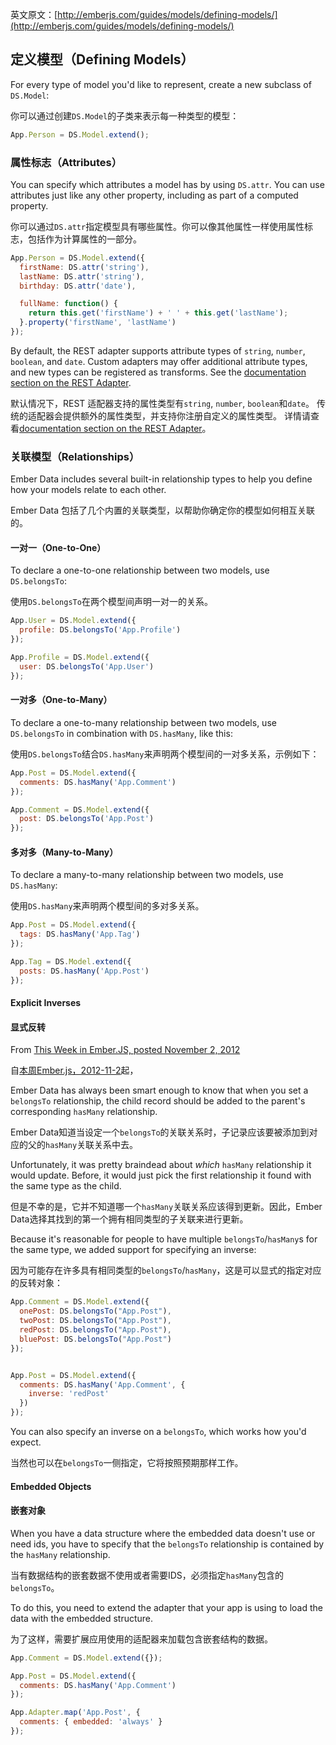 英文原文：[http://emberjs.com/guides/models/defining-models/](http://emberjs.com/guides/models/defining-models/)

## 定义模型（Defining Models）

For every type of model you'd like to represent, create a new subclass of
`DS.Model`:

你可以通过创建`DS.Model`的子类来表示每一种类型的模型：

```javascript
App.Person = DS.Model.extend();
```

### 属性标志（Attributes）

You can specify which attributes a model has by using `DS.attr`. You can
use attributes just like any other property, including as part of a
computed property.

你可以通过`DS.attr`指定模型具有哪些属性。你可以像其他属性一样使用属性标志，包括作为计算属性的一部分。

```javascript
App.Person = DS.Model.extend({
  firstName: DS.attr('string'),
  lastName: DS.attr('string'),
  birthday: DS.attr('date'),

  fullName: function() {
    return this.get('firstName') + ' ' + this.get('lastName');
  }.property('firstName', 'lastName')
});
```

By default, the REST adapter supports attribute types of `string`,
`number`, `boolean`, and `date`. Custom adapters may offer additional
attribute types, and new types can be registered as transforms. See the
[documentation section on the REST Adapter](/guides/models/the-rest-adapter).

默认情况下，REST 适配器支持的属性类型有`string`, `number`, `boolean`和`date`。
传统的适配器会提供额外的属性类型，并支持你注册自定义的属性类型。
详情请查看[documentation section on the REST Adapter](/guides/models/the-rest-adapter)。

### 关联模型（Relationships）

Ember Data includes several built-in relationship types to help you
define how your models relate to each other.

Ember Data 包括了几个内置的关联类型，以帮助你确定你的模型如何相互关联的。

#### 一对一（One-to-One）

To declare a one-to-one relationship between two models, use
`DS.belongsTo`:

使用`DS.belongsTo`在两个模型间声明一对一的关系。

```js
App.User = DS.Model.extend({
  profile: DS.belongsTo('App.Profile')
});

App.Profile = DS.Model.extend({
  user: DS.belongsTo('App.User')
});
```

#### 一对多（One-to-Many）

To declare a one-to-many relationship between two models, use
`DS.belongsTo` in combination with `DS.hasMany`, like this:

使用`DS.belongsTo`结合`DS.hasMany`来声明两个模型间的一对多关系，示例如下：

```js
App.Post = DS.Model.extend({
  comments: DS.hasMany('App.Comment')
});

App.Comment = DS.Model.extend({
  post: DS.belongsTo('App.Post')
});
```

#### 多对多（Many-to-Many）

To declare a many-to-many relationship between two models, use
`DS.hasMany`:

使用`DS.hasMany`来声明两个模型间的多对多关系。

```js
App.Post = DS.Model.extend({
  tags: DS.hasMany('App.Tag')
});

App.Tag = DS.Model.extend({
  posts: DS.hasMany('App.Post')
});
```

#### Explicit Inverses
#### 显式反转

From [This Week in Ember.JS, posted November 2, 2012](http://emberjs.com/blog/2012/11/02/this-week-in-ember-js.html)

自[本周Ember.js，2012-11-2](http://emberjs.com/blog/2012/11/02/this-week-in-ember-js.html)起，

Ember Data has always been smart enough to know that when you set a
`belongsTo` relationship, the child record should be added to the
parent's corresponding `hasMany` relationship.

Ember Data知道当设定一个`belongsTo`的关联关系时，子记录应该要被添加到对应的父的`hasMany`关联关系中去。

Unfortunately, it was pretty braindead about *which* `hasMany`
relationship it would update. Before, it would just pick the first
relationship it found with the same type as the child.

但是不幸的是，它并不知道哪一个`hasMany`关联关系应该得到更新。因此，Ember
Data选择其找到的第一个拥有相同类型的子关联来进行更新。

Because it's reasonable for people to have multiple
`belongsTo`/`hasMany`s for the same type, we added support for
specifying an inverse:

因为可能存在许多具有相同类型的`belongsTo`/`hasMany`，这是可以显式的指定对应的反转对象：

```javascript
App.Comment = DS.Model.extend({
  onePost: DS.belongsTo("App.Post"),
  twoPost: DS.belongsTo("App.Post"),
  redPost: DS.belongsTo("App.Post"),
  bluePost: DS.belongsTo("App.Post")
});


App.Post = DS.Model.extend({
  comments: DS.hasMany('App.Comment', {
    inverse: 'redPost'
  })
});
```

You can also specify an inverse on a `belongsTo`, which works how you'd
expect.

当然也可以在`belongsTo`一侧指定，它将按照预期那样工作。

#### Embedded Objects

#### 嵌套对象

When you have a data structure where the embedded data doesn't use or
need ids, you have to specify that the `belongsTo` relationship is
contained by the `hasMany` relationship.

当有数据结构的嵌套数据不使用或者需要IDS，必须指定`hasMany`包含的`belongsTo`。

To do this, you need to extend the adapter that your app is using to
load the data with the embedded structure.

为了这样，需要扩展应用使用的适配器来加载包含嵌套结构的数据。

```javascript
App.Comment = DS.Model.extend({});

App.Post = DS.Model.extend({
  comments: DS.hasMany('App.Comment')
});

App.Adapter.map('App.Post', {
  comments: { embedded: 'always' }
});
```
